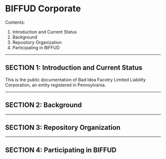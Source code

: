 BIFFUD Corporate
===================================================================

Contents:

1.  Introduction and Current Status
2.  Background
3.  Repository Organization
4.  Participating in BIFFUD

---------------------------------------------------------------------
SECTION 1: Introduction and Current Status
---------------------------------------------------------------------

This is the public documentation of Bad Idea Facotry Limited Liability
Corporation, an entity registered in Pennsylvania.

---------------------------------------------------------------------
SECTION 2: Background
---------------------------------------------------------------------

---------------------------------------------------------------------
SECTION 3: Repository Organization
---------------------------------------------------------------------

---------------------------------------------------------------------
SECTION 4: Participating in BIFFUD
---------------------------------------------------------------------